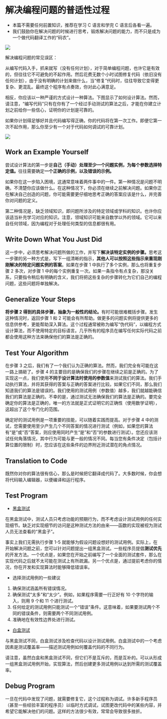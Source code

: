# 解决编程问题的普适性过程

- 本篇不需要任何前置知识，推荐在学习 C 语言和学完 C 语言后各看一遍。
- 我们鼓励你在解决问题的时候进行思考，锻炼解决问题的能力，而不只是成为一个做代码翻译工作的“码农”。

![](https://pic-hdu-cs-wiki-1307923872.cos.ap-shanghai.myqcloud.com/YAOvb6gquofiAYxsn3tcxcCYngf.png)

解决编程问题的常见误区：

从编写代码入手，抓来就写（没有任何计划），对于简单编程问题，也许它是有效的，但往往它不可避免的不起作用。然后花费无数个小时试图修复代码（依旧没有任何计划），由于没有明确的计划来做什么，当“修复”代码时，往往导致它变得更复杂、更混乱。最终这个程序有点奏效，你对此心满意足。

相反，你应该以一种严谨的方式设计一种算法。下图显示了如何设计算法。然而，请注意，“编写代码”只有在你有了一个经过手动测试的算法之后，才能在你建立计划之前给你一些信心，证明你的计划是可靠的。

如果你计划得足够好并且代码编写得正确，你的代码将在第一次工作。即便它第一次不起作用，那么你至少有一个对于代码如何调试的可靠计划。

![](https://pic-hdu-cs-wiki-1307923872.cos.ap-shanghai.myqcloud.com/HMipbO4vSoM3jhxSZ7Kcuddqnxh.png)

## Work an Example Yourself

尝试设计算法的第一步是<strong>自己（手动）处理至少一个问题实例，为每个参数选择特定值。</strong>往往需要确定<strong>一个正确的示例，以及错误的示例。</strong>

如果你在这一步陷入困境，这通常意味着两件事中的一件。第一种情况是问题不明确，不清楚你应该做什么。在这种情况下，你必须在继续之前解决问题。如果你正在解决自己创造的问题，你可能需要更仔细地思考正确的答案应该是什么，并完善你对问题的定义。

第二种情况是，缺乏领域知识，即问题所涉及的特定领域或学科的知识。也许你应该适当补充学习对应的知识。注意，领域知识可能来自数学以外的领域。它可以来自任何领域，因为编程对于处理任何类型的信息都很有用。

## Write Down What You Just Did

这一步中，必须思考解决问题所做的工作，并写下<strong>解决该特定实例的步骤。</strong>思考这一步骤的另一种方式是，写下一组清晰的指示，<strong>其他人可以按照这些指示来重现刚刚解决的特定问题实例的答案</strong>。如果在步骤 1 中执行了多个实例，那么也将重复步骤 2 多次，对步骤 1 中的每个实例重复一次。如果一条指令有点复杂，那没关系，只要指令稍后有明确的含义，我们将把这些复杂的步骤转化为它们自己的编程问题，这些问题将单独解决。

## Generalize Your Steps

<strong>将步骤 2 得到的具体步骤，抽象为一般性的结论。</strong>有时可能很难概括步骤。发生这种情况时，返回步骤 1 和 2 可能会有所帮助。做更多的问题实例将提供更多的信息供参考，更能帮助深入算法。这个过程通常被称为编写“伪代码”，以编程方式设计算法，而不使用特定的目标语言。几乎所有的程序员在编写任何实际代码之前都会使用这种方法来确保他们的算法是正确的。

## Test Your Algorithm

在步骤 3 之后，我们有了一个我们认为正确的算法。然而，我们完全有可能在这一路上搞砸了。步骤 4 的主要目的是确保我们的步骤在继续之前是正确的。为了实现这一点，我们使用<strong>不同于设计算法时使用的参数值</strong>来测试我们的算法。我们手动执行算法，并将其获得的答案与正确的答案进行比较。如果它们不同，那么我们知道我们的算法是错误的。我们使用的测试用例（参数值）越多，我们就越能确信我们的算法是正确的。不幸的是，通过测试无法确保我们的算法是正确的。要完全确定你的算法是正确的，唯一的方法就是正式证明它的正确性（使用数学证明），这超出了这个专门化的范围。

确定好的测试用例是一项重要的技能，可以随着实践而提高。对于步骤 4 中的测试，您需要使用至少产生几个不同答案的情况进行测试（例如，如果您的算法有“是”或“否”答案，则应使用同时产生“是”和“否”的参数进行测试）。您还应该测试任何角落情况，其中行为可能与更一般的情况不同。每当您有条件决定（包括计算位置的限制）时，您应该在这些条件的边界附近测试潜在的角点情况。

## Translation to Code

既然你对你的算法很有信心，那么是时候把它翻译成代码了。大多数时候，你会想将代码输入编辑器，以便编译和运行程序。

## Test Program

- [黑盒测试](https://zh.wikipedia.org/wiki/%E9%BB%91%E7%9B%92%E6%B5%8B%E8%AF%95)

在黑盒测试中，测试人员只考虑功能的预期行为，而不考虑设计测试用例的任何实现细节。缺乏对实现细节的访问是这种测试方法的由来——函数的实现被视为测试人员无法查看的“黑盒子”。

事实上我们无需执行步骤 1-5 就能够为假设问题设想好的测试用例。实际上，在开始解决问题之前，您可以针对问题提出一组黑盒测试。一些程序员提倡<strong>测试优先</strong>的开发方法。一个优点是，如果您在开始之前编写了一个全面的测试套件，那么在实现代码之后就不太可能在测试上有所疏漏。另一个优点是，通过提前考虑你的情况，你在开发和实现算法时能够降低错误率。

- 选择测试用例的一些建议

1. 确保测试涵盖所有错误情况。
2. 确保测试“太多”和“太少”。例如，如果程序需要一行正好有 10 个字符的输入，则用 9 个和 11 个进行测试。
3. 任何给定的测试用例只能测试一个“错误”条件。这意味着，如果要测试两个不同的错误条件，则需要两个不同测试用例。
4. 准确地在有效性边界处进行测试。

- [白盒测试](https://zh.wikipedia.org/wiki/%E7%99%BD%E7%9B%92%E6%B5%8B%E8%AF%95)

与黑盒测试不同，白盒测试涉及检查代码以设计测试用例。白盒测试中的一个考虑因素是测试覆盖率——描述测试用例如何覆盖代码的不同行为。

请注意，虽然白盒和黑盒测试不同，但它们不是互斥的，而是互补的。可以从形成一组黑盒测试用例开始，实现算法，然后创建更多测试用例以达到所需的测试覆盖率。

## Debug Program

一旦在代码中发现了问题，就需要修复它，这个过程称为调试。许多新手程序员（甚至一些经验丰富的程序员）以临时方式调试，试图更改代码中的某些内容，并希望它能解决他们的问题。这样的方法很少有效，常常会导致很多挫折。

